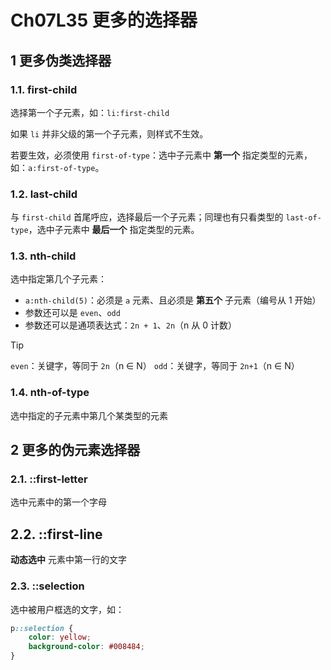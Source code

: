 # Ch07L35 更多的选择器



## 1 更多伪类选择器

### 1.1. first-child

选择第一个子元素，如：`li:first-child`

如果 `li` 并非父级的第一个子元素，则样式不生效。

若要生效，必须使用 `first-of-type`：选中子元素中 **第一个** 指定类型的元素，如：`a:first-of-type`。



### 1.2. last-child

与 `first-child` 首尾呼应，选择最后一个子元素；同理也有只看类型的 `last-of-type`，选中子元素中 **最后一个** 指定类型的元素。



### 1.3. nth-child

选中指定第几个子元素：

- `a:nth-child(5)`：必须是 `a` 元素、且必须是 **第五个** 子元素（编号从 1 开始）
- 参数还可以是 `even`、`odd`
- 参数还可以是通项表达式：`2n + 1`、`2n`（n 从 0 计数）

> [!tip]
>
> `even`：关键字，等同于 `2n`（n ∈ N）
> `odd`：关键字，等同于 `2n+1`（n ∈ N）



### 1.4. nth-of-type

选中指定的子元素中第几个某类型的元素



## 2 更多的伪元素选择器

### 2.1. ::first-letter

选中元素中的第一个字母



## 2.2. ::first-line

**动态选中** 元素中第一行的文字



### 2.3. ::selection

选中被用户框选的文字，如：

```css
p::selection {
    color: yellow;
    background-color: #008484;
}
```

